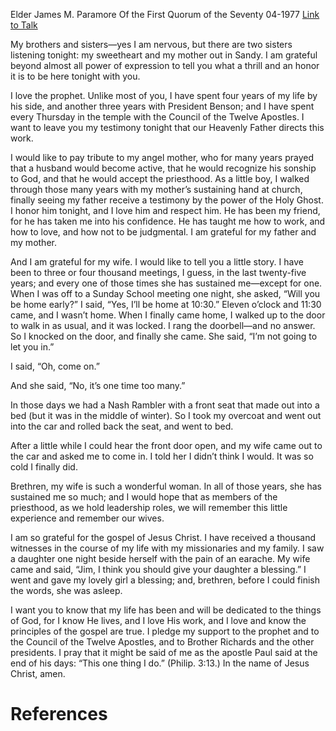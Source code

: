 Elder James M. Paramore
Of the First Quorum of the Seventy
04-1977
[Link to Talk](https://www.churchofjesuschrist.org/study/general-conference/1977/04/a-thousand-witnesses?lang=eng)

My brothers and sisters—yes I am nervous, but there are two sisters listening tonight: my sweetheart and my mother out in Sandy. I am grateful beyond almost all power of expression to tell you what a thrill and an honor it is to be here tonight with you.

I love the prophet. Unlike most of you, I have spent four years of my life by his side, and another three years with President Benson; and I have spent every Thursday in the temple with the Council of the Twelve Apostles. I want to leave you my testimony tonight that our Heavenly Father directs this work.

I would like to pay tribute to my angel mother, who for many years prayed that a husband would become active, that he would recognize his sonship to God, and that he would accept the priesthood. As a little boy, I walked through those many years with my mother’s sustaining hand at church, finally seeing my father receive a testimony by the power of the Holy Ghost. I honor him tonight, and I love him and respect him. He has been my friend, for he has taken me into his confidence. He has taught me how to work, and how to love, and how not to be judgmental. I am grateful for my father and my mother.

And I am grateful for my wife. I would like to tell you a little story. I have been to three or four thousand meetings, I guess, in the last twenty-five years; and every one of those times she has sustained me—except for one. When I was off to a Sunday School meeting one night, she asked, “Will you be home early?” I said, “Yes, I’ll be home at 10:30.” Eleven o’clock and 11:30 came, and I wasn’t home. When I finally came home, I walked up to the door to walk in as usual, and it was locked. I rang the doorbell—and no answer. So I knocked on the door, and finally she came. She said, “I’m not going to let you in.”

I said, “Oh, come on.”

And she said, “No, it’s one time too many.”

In those days we had a Nash Rambler with a front seat that made out into a bed (but it was in the middle of winter). So I took my overcoat and went out into the car and rolled back the seat, and went to bed.

After a little while I could hear the front door open, and my wife came out to the car and asked me to come in. I told her I didn’t think I would. It was so cold I finally did.

Brethren, my wife is such a wonderful woman. In all of those years, she has sustained me so much; and I would hope that as members of the priesthood, as we hold leadership roles, we will remember this little experience and remember our wives.

I am so grateful for the gospel of Jesus Christ. I have received a thousand witnesses in the course of my life with my missionaries and my family. I saw a daughter one night beside herself with the pain of an earache. My wife came and said, “Jim, I think you should give your daughter a blessing.” I went and gave my lovely girl a blessing; and, brethren, before I could finish the words, she was asleep.

I want you to know that my life has been and will be dedicated to the things of God, for I know He lives, and I love His work, and I love and know the principles of the gospel are true. I pledge my support to the prophet and to the Council of the Twelve Apostles, and to Brother Richards and the other presidents. I pray that it might be said of me as the apostle Paul said at the end of his days: “This one thing I do.” (Philip. 3:13.) In the name of Jesus Christ, amen.

# References
